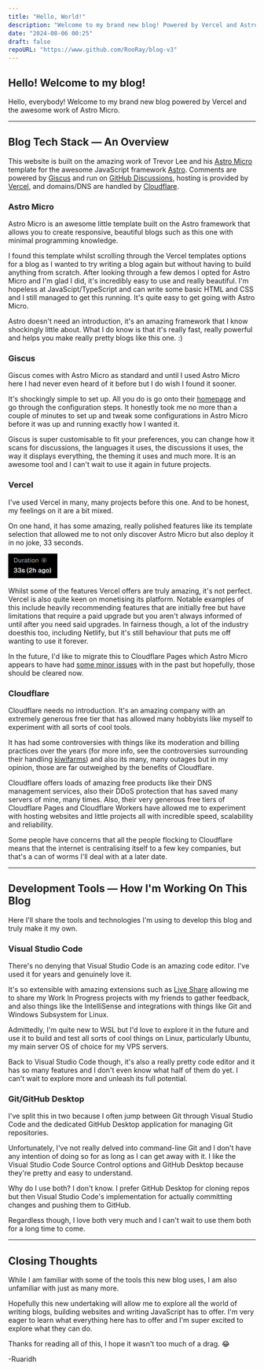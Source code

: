 ```yaml
---
title: "Hello, World!"
description: "Welcome to my brand new blog! Powered by Vercel and Astro Micro!"
date: "2024-08-06 00:25"
draft: false
repoURL: "https://www.github.com/RooRay/blog-v3"
---
```


## Hello! Welcome to my blog!

Hello, everybody! Welcome to my brand new blog powered by Vercel and the awesome work of Astro Micro.

---

## Blog Tech Stack — An Overview

This website is built on the amazing work of Trevor Lee and his [Astro Micro](https://github.com/trevortylerlee/astro-micro) template for the awesome JavaScript framework [Astro](https://astro.build). Comments are powered by [Giscus](https://giscus.app) and run on [GitHub Discussions](https://docs.github.com/en/discussions), hosting is provided by [Vercel](https://vercel.com), and domains/DNS are handled by [Cloudflare](https://cloudflare.com).

### Astro Micro

Astro Micro is an awesome little template built on the Astro framework that allows you to create responsive, beautiful blogs such as this one with minimal programming knowledge. 

I found this template whilst scrolling through the Vercel templates options for a blog as I wanted to try writing a blog again but without having to build anything from scratch. After looking through a few demos I opted for Astro Micro and I'm glad I did, it's incredibly easy to use and really beautiful. I'm hopeless at JavaScipt/TypeScript and can write some basic HTML and CSS and I still managed to get this running. It's quite easy to get going with Astro Micro.

Astro doesn't need an introduction, it's an amazing framework that I know shockingly little about. What I do know is that it's really fast, really powerful and helps you make really pretty blogs like this one. :)

### Giscus

Giscus comes with Astro Micro as standard and until I used Astro Micro here I had never even heard of it before but I do wish I found it sooner.

It's shockingly simple to set up. All you do is go onto their [homepage](https://giscus.app) and go through the configuration steps. It honestly took me no more than a couple of minutes to set up and tweak some configurations in Astro Micro before it was up and running exactly how I wanted it.

Giscus is super customisable to fit your preferences, you can change how it scans for discussions, the languages it uses, the discussions it uses, the way it displays everything, the theming it uses and much more. It is an awesome tool and I can't wait to use it again in future projects.

### Vercel

I've used Vercel in many, many projects before this one. And to be honest, my feelings on it are a bit mixed.

On one hand, it has some amazing, really polished features like its template selection that allowed me to not only discover Astro Micro but also deploy it in no joke, 33 seconds.

![A screenshot from my Vercel dashboard showing the deployment taking 33 seconds](./vercel.png)

Whilst some of the features Vercel offers are truly amazing, it's not perfect. Vercel is also quite keen on monetising its platform. Notable examples of this include heavily recommending features that are initially free but have limitations that require a paid upgrade but you aren't always informed of until after you need said upgrades. In fairness though, a lot of the industry doesthis too, including Netlify, but it's still behaviour that puts me off wanting to use it forever.

In the future, I'd like to migrate this to Cloudflare Pages which Astro Micro appears to have had [some minor issues](https://github.com/trevortylerlee/astro-micro/issues/39) with in the past but hopefully, those should be cleared now.

### Cloudflare

Cloudflare needs no introduction. It's an amazing company with an extremely generous free tier that has allowed many hobbyists like myself to experiment with all sorts of cool tools.

It has had some controversies with things like its moderation and billing practices over the years (for more info, see the controversies surrounding their handling [kiwifarms](https://www.theverge.com/2022/9/6/23339889/cloudflare-kiwi-farms-content-moderation-ddos)) and also its many, many outages but in my opinion, those are far outweighed by the benefits of Cloudflare.

Cloudflare offers loads of amazing free products like their DNS management services, also their DDoS protection that has saved many servers of mine, many times. Also, their very generous free tiers of Cloudflare Pages and Cloudflare Workers have allowed me to experiment with hosting websites and little projects all with incredible speed, scalability and reliability.

Some people have concerns that all the people flocking to Cloudflare means that the internet is centralising itself to a few key companies, but that's a can of worms I'll deal with at a later date.

---

## Development Tools — How I'm Working On This Blog

Here I'll share the tools and technologies I'm using to develop this blog and truly make it my own.

### Visual Studio Code

There's no denying that Visual Studio Code is an amazing code editor. I've used it for years and genuinely love it.

It's so extensible with amazing extensions such as [Live Share](https://marketplace.visualstudio.com/items?itemName=MS-vsliveshare.vsliveshare) allowing me to share my Work In Progress projects with my friends to gather feedback, and also things like the IntelliSense and integrations with things like Git and Windows Subsystem for Linux.

Admittedly, I'm quite new to WSL but I'd love to explore it in the future and use it to build and test all sorts of cool things on Linux, particularly Ubuntu, my main server OS of choice for my VPS servers.

Back to Visual Studio Code though, it's also a really pretty code editor and it has so many features and I don't even know what half of them do yet. I can't wait to explore more and unleash its full potential.

### Git/GitHub Desktop

I've split this in two because I often jump between Git through Visual Studio Code and the dedicated GitHub Desktop application for managing Git repositories.

Unfortunately, I've not really delved into command-line Git and I don't have any intention of doing so for as long as I can get away with it. I like the Visual Studio Code Source Control options and GitHub Desktop because they're pretty and easy to understand.

Why do I use both? I don't know. I prefer GitHub Desktop for cloning repos but then Visual Studio Code's implementation for actually committing changes and pushing them to GitHub.

Regardless though, I love both very much and I can't wait to use them both for a long time to come.

---

## Closing Thoughts

While I am familiar with some of the tools this new blog uses, I am also unfamiliar with just as many more.

Hopefully this new undertaking will allow me to explore all the world of writing blogs, building websites and writing JavaScript has to offer. I'm very eager to learn what everything here has to offer and I'm super excited to explore what they can do.

Thanks for reading all of this, I hope it wasn't too much of a drag. 😂

-Ruaridh